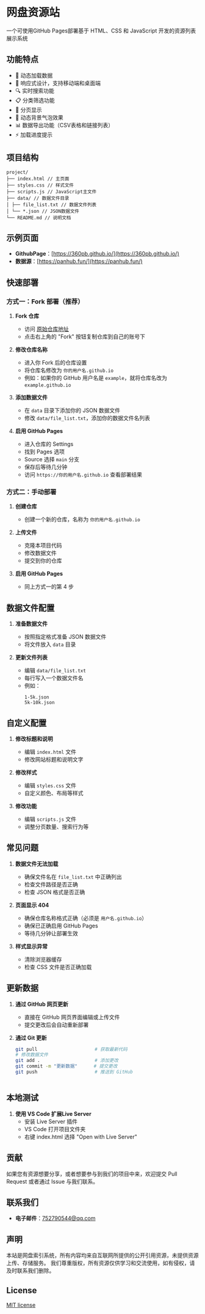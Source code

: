 # 网盘资源站

一个可使用GitHub Pages部署基于 HTML、CSS 和 JavaScript 开发的资源列表展示系统


## 功能特点

- 🚀 动态加载数据
- 📱 响应式设计，支持移动端和桌面端
- 🔍 实时搜索功能
- 📋 分类筛选功能
- 📄 分页显示
- 🌈 动态背景气泡效果
- 📊 数据导出功能（CSV表格和链接列表）
- ⚡ 加载进度提示

## 项目结构

```
project/
├── index.html // 主页面
├── styles.css // 样式文件
├── scripts.js // JavaScript主文件
├── data/ // 数据文件目录
│ ├── file_list.txt // 数据文件列表
│ └── *.json // JSON数据文件
└── README.md // 说明文档
```


## 示例页面

- **GithubPage**：[https://360pb.github.io/](https://360pb.github.io/)
- **数据源**：[https://panhub.fun/](https://panhub.fun/)



## 快速部署

### 方式一：Fork 部署（推荐）

1. **Fork 仓库**
   - 访问 [原始仓库地址](https://github.com/360PB/360pb.github.io)
   - 点击右上角的 "Fork" 按钮复制仓库到自己的账号下

2. **修改仓库名称**
   - 进入你 Fork 后的仓库设置
   - 将仓库名修改为 `你的用户名.github.io`
   - 例如：如果你的 GitHub 用户名是 `example`，就将仓库名改为 `example.github.io`

3. **添加数据文件**
   - 在 `data` 目录下添加你的 JSON 数据文件
   - 修改 `data/file_list.txt`，添加你的数据文件名列表

4. **启用 GitHub Pages**
   - 进入仓库的 Settings
   - 找到 Pages 选项
   - Source 选择 `main` 分支
   - 保存后等待几分钟
   - 访问 `https://你的用户名.github.io` 查看部署结果

### 方式二：手动部署

1. **创建仓库**
   - 创建一个新的仓库，名称为 `你的用户名.github.io`

2. **上传文件**
   - 克隆本项目代码
   - 修改数据文件
   - 提交到你的仓库

3. **启用 GitHub Pages**
   - 同上方式一的第 4 步

## 数据文件配置

1. **准备数据文件**
   - 按照指定格式准备 JSON 数据文件
   - 将文件放入 `data` 目录

2. **更新文件列表**
   - 编辑 `data/file_list.txt`
   - 每行写入一个数据文件名
   - 例如：
     ```
     1-5k.json
     5k-10k.json
     ```

## 自定义配置

1. **修改标题和说明**
   - 编辑 `index.html` 文件
   - 修改网站标题和说明文字

2. **修改样式**
   - 编辑 `styles.css` 文件
   - 自定义颜色、布局等样式

3. **修改功能**
   - 编辑 `scripts.js` 文件
   - 调整分页数量、搜索行为等



## 常见问题

1. **数据文件无法加载**
   - 确保文件名在 `file_list.txt` 中正确列出
   - 检查文件路径是否正确
   - 检查 JSON 格式是否正确

2. **页面显示 404**
   - 确保仓库名称格式正确（必须是 `用户名.github.io`）
   - 确保已正确启用 GitHub Pages
   - 等待几分钟让部署生效

3. **样式显示异常**
   - 清除浏览器缓存
   - 检查 CSS 文件是否正确加载

## 更新数据

1. **通过 GitHub 网页更新**
   - 直接在 GitHub 网页界面编辑或上传文件
   - 提交更改后会自动重新部署

2. **通过 Git 更新**
   ```bash
   git pull                     # 获取最新代码
   # 修改数据文件
   git add .                    # 添加更改
   git commit -m "更新数据"      # 提交更改
   git push                     # 推送到 GitHub



## 本地测试

1. **使用 VS Code 扩展Live Server**
   - 安装 Live Server 插件
   - VS Code 打开项目文件夹
   - 右键 index.html 选择 "Open with Live Server"



## 贡献

如果您有资源想要分享，或者想要参与到我们的项目中来，欢迎提交 Pull Request 或者通过 Issue 与我们联系。

## 联系我们

- **电子邮件**：[752790544@qq.com](mailto:752790544@qq.com)

## 声明

本站是网盘索引系统，所有内容均来自互联网所提供的公开引用资源，未提供资源上传、存储服务。
我们尊重版权，所有资源仅供学习和交流使用，如有侵权，请及时联系我们删除。

## License

[MIT license](https://github.com/360PB/360pb.github.io#)

